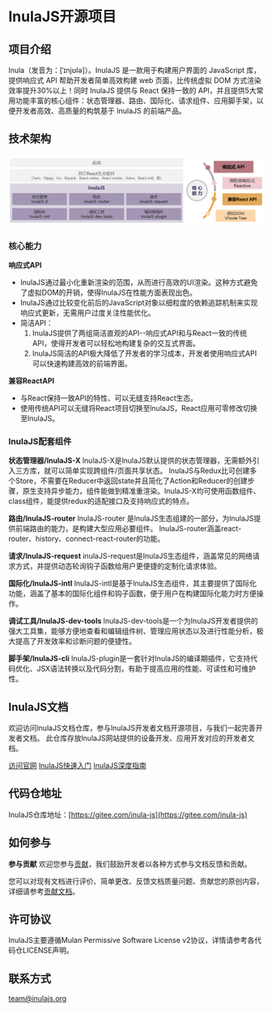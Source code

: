 # lnulaJS开源项目

## 项目介绍

lnula（发音为：[ˈɪnjʊlə]）。InulaJS 是一款用于构建用户界面的 JavaScript 库，提供响应式 API 帮助开发者简单高效构建 web 页面，比传统虚拟 DOM 方式渲染效率提升30%以上！同时 InulaJS 提供与 React 保持一致的 API，并且提供5大常用功能丰富的核心组件：状态管理器、路由、国际化、请求组件、应用脚手架，以便开发者高效、高质量的构筑基于 InulaJS 的前端产品。

## 技术架构

![输入图片说明](75422bd5-2bfb-4605-86c0-54c1575bd8d5.png)

### 核心能力

**响应式API**

* InulaJS通过最小化重新渲染的范围，从而进行高效的UI渲染。这种方式避免了虚拟DOM的开销，使得InulaJS在性能方面表现出色。
* InulaJS通过比较变化前后的JavaScript对象以细粒度的依赖追踪机制来实现响应式更新，无需用户过度关注性能优化。
* 简洁API：
  1. InulaJS提供了两组简洁直观的API--响应式API和与React一致的传统API，使得开发者可以轻松地构建复杂的交互式界面。
  2. lnulaJS简洁的API极大降低了开发者的学习成本，开发者使用响应式API可以快速构建高效的前端界面。

**兼容ReactAPI**

* 与React保持一致API的特性、可以无缝支持React生态。
* 使用传统API可以无缝将React项目切换至lnulaJS，React应用可零修改切换至lnulaJS。

### lnulaJS配套组件

**状态管理器/lnulaJS-X**
lnulaJS-X是lnulaJS默认提供的状态管理器，无需额外引入三方库，就可以简单实现跨组件/页面共享状态。
lnulaJS与Redux比可创建多个Store，不需要在Reducer中返回state并且简化了Action和Reducer的创建步骤，原生支持异步能力，组件能做到精准重渲染。lnulaJS-X均可使用函数组件、class组件，能提供redux的适配接口及支持响应式的特点。

**路由/lnulaJS-router**
lnulaJS-router 是lnulaJS生态组建的一部分，为lnulaJS提供前端路由的能力，是构建大型应用必要组件。
lnulaJS-router涵盖react-router、history、connect-react-router的功能。

**请求/lnulaJS-request**
inulaJS-request是InulaJS生态组件，涵盖常见的网络请求方式，并提供动态轮询钩子函数给用户更便捷的定制化请求体验。

**国际化/lnulaJS-intl**
lnulaJS-intl是基于lnulaJS生态组件，其主要提供了国际化功能，涵盖了基本的国际化组件和钩子函数，便于用户在构建国际化能力时方便操作。

**调试工具/lnulaJS-dev-tools**
lnulaJS-dev-tools是一个为InulaJS开发者提供的强大工具集，能够方便地查看和编辑组件树、管理应用状态以及进行性能分析，极大提高了开发效率和诊断问题的便捷性。

**脚手架/lnulaJS-cli**
lnulaJS-plugin是一套针对InulaJS的编译期插件，它支持代码优化、JSX语法转换以及代码分割，有助于提高应用的性能、可读性和可维护性。

## InulaJS文档

欢迎访问lnulaJS文档仓库，参与lnulaJS开发者文档开源项目，与我们一起完善开发者文档。
此仓库存放lnulaJS网站提供的设备开发、应用开发对应的开发者文档。

[访问官网](https://www.inulajs.org/)
[lnulaJS快速入门](https://gitee.com/inula-js/docs/blob/master/%E5%BF%AB%E9%80%9F%E5%85%A5%E9%97%A8.md)
[lnulaJS深度指南](https://wiki.huawei.com/domains/30751/wiki/49494/WIKI202307041459419)

## 代码仓地址

InulaJS仓库地址：[https://gitee.com/inula-js](https://gitee.com/inula-js)

## 如何参与

**参与贡献**
欢迎您参与[贡献](https://wiki.huawei.com/domains/30751/wiki/49494/WIKI202307051464974)，我们鼓励开发者以各种方式参与文档反馈和贡献。

您可以对现有文档进行评价、简单更改、反馈文档质量问题、贡献您的原创内容，详细请参考[贡献文档](https://wiki.huawei.com/domains/30751/wiki/49494/WIKI202307051464974)。

## 许可协议

InulaJS主要遵循Mulan Permissive Software License v2协议，详情请参考各代码仓LICENSE声明。

## 联系方式

team@inulajs.org


